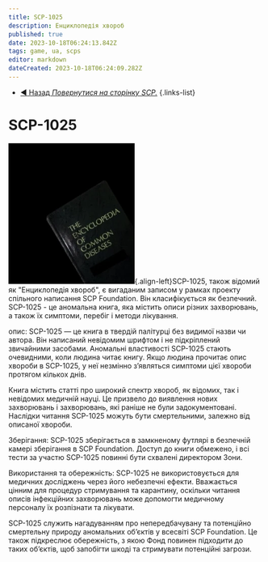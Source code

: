 ```yaml
---
title: SCP-1025
description: Енциклопедія хвороб
published: true
date: 2023-10-18T06:24:13.842Z
tags: game, ua, scps
editor: markdown
dateCreated: 2023-10-18T06:24:09.282Z
---
```


- [:arrow_backward: Назад *Повернутися на сторінку SCP.*](/uk/game/scps#scps)
{.links-list}
# SCP-1025
![1025.webp](/images/roles/1025.webp){.align-left}SCP-1025, також відомий як "Енциклопедія хвороб", є вигаданим записом у рамках проекту спільного написання SCP Foundation. Він класифікується як безпечний. SCP-1025 - це аномальна книга, яка містить описи різних захворювань, а також їх симптоми, перебіг і методи лікування.

опис:
SCP-1025 — це книга в твердій палітурці без видимої назви чи автора. Він написаний невідомим шрифтом і не підкріплений звичайними засобами. Аномальні властивості SCP-1025 стають очевидними, коли людина читає книгу. Якщо людина прочитає опис хвороби в SCP-1025, у неї незмінно з’являться симптоми цієї хвороби протягом кількох днів.

Книга містить статті про широкий спектр хвороб, як відомих, так і невідомих медичній науці. Це призвело до виявлення нових захворювань і захворювань, які раніше не були задокументовані. Наслідки читання SCP-1025 можуть бути смертельними, залежно від описаної хвороби.

Зберігання:
SCP-1025 зберігається в замкненому футлярі в безпечній камері зберігання в SCP Foundation. Доступ до книги обмежено, і всі тести за участю SCP-1025 повинні бути схвалені директором Зони.

Використання та обережність:
SCP-1025 не використовується для медичних досліджень через його небезпечні ефекти. Вважається цінним для процедур стримування та карантину, оскільки читання описів інфекційних захворювань може допомогти медичному персоналу їх розпізнати та лікувати.

SCP-1025 служить нагадуванням про непередбачувану та потенційно смертельну природу аномальних об’єктів у всесвіті SCP Foundation. Це також підкреслює обережність, з якою Фонд повинен підходити до таких об’єктів, щоб запобігти шкоді та стримувати потенційні загрози.